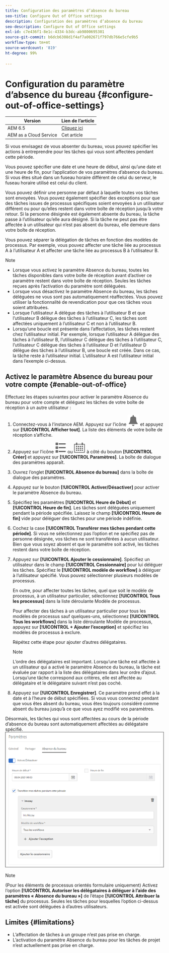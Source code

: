 ```yaml
---
title: Configuration des paramètres d’absence du bureau
seo-title: Configure Out of Office settings
description: Configuration des paramètres d’absence du bureau
seo-description: Configure Out of Office settings
exl-id: c7e436f1-8e1c-4334-b3dc-ab9800695301
source-git-commit: b6dcb6308d1f4af7a002671f797db766e5cfe9b5
workflow-type: tm+mt
source-wordcount: '819'
ht-degree: 99%

---
```


# Configuration du paramètre d’absence du bureau {#configure-out-of-office-settings}

| Version | Lien de l’article |
| -------- | ---------------------------- |
| AEM 6.5 | [Cliquez ici](https://experienceleague.adobe.com/docs/experience-manager-65/forms/workflows/configure-out-of-office-settings.html) |
| AEM as a Cloud Service | Cet article |

Si vous envisagez de vous absenter du bureau, vous pouvez spécifier les actions à entreprendre pour les tâches qui vous sont affectées pendant cette période.

Vous pouvez spécifier une date et une heure de début, ainsi qu’une date et une heure de fin, pour l’application de vos paramètres d’absence du bureau. Si vous êtes situé dans un fuseau horaire différent de celui du serveur, le fuseau horaire utilisé est celui du client.

Vous pouvez définir une personne par défaut à laquelle toutes vos tâches sont envoyées. Vous pouvez également spécifier des exceptions pour que des tâches issues de processus spécifiques soient envoyées à un utilisateur différent ou pour qu’elles restent dans votre boîte de réception jusqu’à votre retour. Si la personne désignée est également absente du bureau, la tâche passe à l’utilisateur qu’elle aura désigné. Si la tâche ne peut pas être affectée à un utilisateur qui n’est pas absent du bureau, elle demeure dans votre boîte de réception.

Vous pouvez séparer la délégation de tâches en fonction des modèles de processus. Par exemple, vous pouvez affecter une tâche liée au processus A à l’utilisateur A et affecter une tâche liée au processus B à l’utilisateur B.


>[!NOTE]
>
>* Lorsque vous activez le paramètre Absence du bureau, toutes les tâches disponibles dans votre boîte de réception avant d’activer ce paramètre restent dans votre boîte de réception. Seules les tâches reçues après l’activation du paramètre sont déléguées.
>* Lorsque vous désactivez le paramètre Absence du bureau, les tâches déléguées ne vous sont pas automatiquement réaffectées. Vous pouvez utiliser la fonctionnalité de revendication pour que ces tâches vous soient attribuées.
>* Lorsque l’utilisateur A délègue des tâches à l’utilisateur B et que l’utilisateur B délègue des tâches à l’utilisateur C, les tâches sont affectées uniquement à l’utilisateur C et non à l’utilisateur B.
>* Lorsqu’une boucle est présente dans l’affectation, les tâches restent chez l’utilisateur initial. Par exemple, lorsque l’utilisateur A délègue des tâches à l’utilisateur B, l’utilisateur C délègue des tâches à l’utilisateur C, l’utilisateur C délègue des tâches à l’utilisateur D et l’utilisateur D délègue des tâches à l’utilisateur B, une boucle est créée. Dans ce cas, la tâche reste à l’utilisateur initial. L’utilisateur A est l’utilisateur initial dans l’exemple ci-dessus.

## Activez le paramètre Absence du bureau pour votre compte {#enable-out-of-office}

Effectuez les étapes suivantes pour activer le paramètre Absence du bureau pour votre compte et déléguez les tâches de votre boîte de réception à un autre utilisateur :

1. Connectez-vous à l’instance AEM. Appuyez sur l’icône ![Boîte de réception](assets/bell.svg) et appuyez sur **[!UICONTROL Afficher tout]**. La liste des éléments de votre boîte de réception s’affiche.
1. Appuyez sur l’icône ![Sélecteur de Vue](assets/viewlist.svg) ou ![Sélecteur de Vue](assets/calendar.svg) à côté du bouton **[!UICONTROL Créer]** et appuyez sur **[!UICONTROL Paramètres]**. La boîte de dialogue des paramètres apparaît.
1. Ouvrez l’onglet **[!UICONTROL Absence du bureau]** dans la boîte de dialogue des paramètres.
1. Appuyez sur le bouton **[!UICONTROL Activer/Désactiver]** pour activer le paramètre Absence du bureau.
1. Spécifiez les paramètres **[!UICONTROL Heure de Début]** et **[!UICONTROL Heure de fin]**. Les tâches sont déléguées uniquement pendant la période spécifiée. Laissez le champ **[!UICONTROL Heure de fin]** vide pour déléguer des tâches pour une période indéfinie.
1. Cochez la case **[!UICONTROL Transférer mes tâches pendant cette période]**. Si vous ne sélectionnez pas l’option et ne spécifiez pas de personne désignée, vos tâches ne sont transférées à aucun utilisateur. Bien que vous soyez absent et que le paramètre soit activé, les tâches restent dans votre boîte de réception.
1. Appuyez sur **[!UICONTROL Ajouter le cessionnaire]**. Spécifiez un utilisateur dans le champ **[!UICONTROL Cessionnaire]** pour lui déléguer les tâches. Spécifiez le **[!UICONTROL modèle de workflow]** à déléguer à l’utilisateur spécifié. Vous pouvez sélectionner plusieurs modèles de processus.

   En outre, pour affecter toutes les tâches, quel que soit le modèle de processus, à un utilisateur particulier, sélectionnez **[!UICONTROL Tous les processus]** dans la liste déroulante Modèle de processus. <br>

   Pour affecter des tâches à un utilisateur particulier pour tous les modèles de processus sauf quelques-uns, sélectionnez **[!UICONTROL Tous les workflows]** dans la liste déroulante Modèle de processus, appuyez sur **[!UICONTROL + Ajouter l’exception]** et spécifiez les modèles de processus à exclure.
   <br>

   Répétez cette étape pour ajouter d’autres délégataires. <br>

   >[!NOTE]
   >
   >L’ordre des délégataires est important. Lorsqu’une tâche est affectée à un utilisateur qui a activé le paramètre Absence du bureau, la tâche est évaluée par rapport à la liste des délégataires dans leur ordre d’ajout. Lorsqu’une tâche correspond aux critères, elle est affectée au délégataire et le délégataire suivant n’est pas coché.

1. Appuyez sur **[!UICONTROL Enregistrer]**. Ce paramètre prend effet à la date et à l’heure de début spécifiées. Si vous vous connectez pendant que vous êtes absent du bureau, vous êtes toujours considéré comme absent du bureau jusqu’à ce que vous ayez modifié vos paramètres.

Désormais, les tâches qui vous sont affectées au cours de la période d’absence du bureau sont automatiquement affectées au délégataire spécifié.
![Absence du bureau](assets/out-of-office.png)

>[!NOTE]
>
>(Pour les éléments de processus orientés formulaire uniquement) Activez l’option **[!UICONTROL Autoriser les délégataires à déléguer à l’aide des paramètres « Absence du bureau »]** de l’étape **[!UICONTROL Attribuer la tâche]** du processus. Seules les tâches pour lesquelles l’option ci-dessus est activée sont déléguées à d’autres utilisateurs.

## Limites {#limitations}

* L’affectation de tâches à un groupe n’est pas prise en charge.
* L’activation du paramètre Absence du bureau pour les tâches de projet n’est actuellement pas prise en charge.
